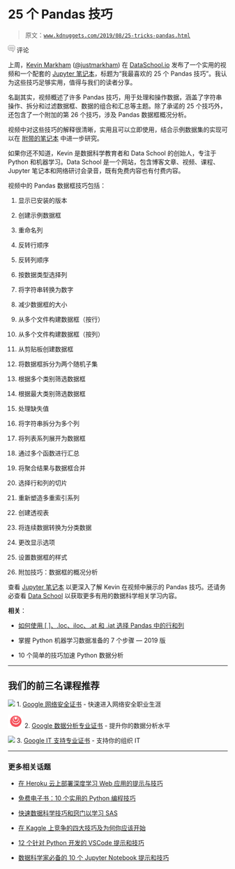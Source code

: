 # 25 个 Pandas 技巧

> 原文：[`www.kdnuggets.com/2019/08/25-tricks-pandas.html`](https://www.kdnuggets.com/2019/08/25-tricks-pandas.html)

![c](img/3d9c022da2d331bb56691a9617b91b90.png) 评论

上周，[Kevin Markham](https://www.linkedin.com/in/justmarkham/) ([@justmarkham](https://twitter.com/justmarkham)) 在 [DataSchool.io](https://www.dataschool.io/) 发布了一个实用的视频和一个配套的 [Jupyter 笔记本](https://nbviewer.jupyter.org/github/justmarkham/pandas-videos/blob/master/top_25_pandas_tricks.ipynb)，标题为“我最喜欢的 25 个 Pandas 技巧”。我认为这些技巧足够实用，值得与我们的读者分享。

名副其实，视频概述了许多 Pandas 技巧，用于处理和操作数据，涵盖了字符串操作、拆分和过滤数据框、数据的组合和汇总等主题。除了承诺的 25 个技巧外，还包含了一个附加的第 26 个技巧，涉及 Pandas 数据框概况分析。

视频中对这些技巧的解释很清晰，实用且可以立即使用，结合示例数据集的实现可以在 [附带的笔记本](https://nbviewer.jupyter.org/github/justmarkham/pandas-videos/blob/master/top_25_pandas_tricks.ipynb) 中进一步研究。

如果你还不知道，Kevin 是数据科学教育者和 Data School 的创始人，专注于 Python 和机器学习。Data School 是一个网站，包含博客文章、视频、课程、Jupyter 笔记本和网络研讨会录音，既有免费内容也有付费内容。

视频中的 Pandas 数据框技巧包括：

1.  显示已安装的版本

1.  创建示例数据框

1.  重命名列

1.  反转行顺序

1.  反转列顺序

1.  按数据类型选择列

1.  将字符串转换为数字

1.  减少数据框的大小

1.  从多个文件构建数据框（按行）

1.  从多个文件构建数据框（按列）

1.  从剪贴板创建数据框

1.  将数据框拆分为两个随机子集

1.  根据多个类别筛选数据框

1.  根据最大类别筛选数据框

1.  处理缺失值

1.  将字符串拆分为多个列

1.  将列表系列展开为数据框

1.  通过多个函数进行汇总

1.  将聚合结果与数据框合并

1.  选择行和列的切片

1.  重新塑造多重索引系列

1.  创建透视表

1.  将连续数据转换为分类数据

1.  更改显示选项

1.  设置数据框的样式

1.  附加技巧：数据框的概况分析

查看 [Jupyter 笔记本](https://nbviewer.jupyter.org/github/justmarkham/pandas-videos/blob/master/top_25_pandas_tricks.ipynb) 以更深入了解 Kevin 在视频中展示的 Pandas 技巧。还请务必查看 [Data School](https://www.dataschool.io/start/) 以获取更多有用的数据科学相关学习内容。

**相关**：

+   [如何使用 [ ]、.loc、iloc、.at 和 .iat 选择 Pandas 中的行和列](/2019/06/select-rows-columns-pandas.html)

+   掌握 Python 机器学习数据准备的 7 个步骤 — 2019 版

+   10 个简单的技巧加速 Python 数据分析

* * *

## 我们的前三名课程推荐

![](img/0244c01ba9267c002ef39d4907e0b8fb.png) 1\. [Google 网络安全证书](https://www.kdnuggets.com/google-cybersecurity) - 快速进入网络安全职业生涯

![](img/e225c49c3c91745821c8c0368bf04711.png) 2\. [Google 数据分析专业证书](https://www.kdnuggets.com/google-data-analytics) - 提升你的数据分析水平

![](img/0244c01ba9267c002ef39d4907e0b8fb.png) 3\. [Google IT 支持专业证书](https://www.kdnuggets.com/google-itsupport) - 支持你的组织 IT

* * *

### 更多相关话题

+   [在 Heroku 云上部署深度学习 Web 应用的提示与技巧](https://www.kdnuggets.com/2021/12/tips-tricks-deploying-dl-webapps-heroku.html)

+   [免费电子书：10 个实用的 Python 编程技巧](https://www.kdnuggets.com/2023/04/free-ebook-10-practical-python-programming-tricks.html)

+   [快速数据科学技巧和窍门以学习 SAS](https://www.kdnuggets.com/2022/05/sas-quick-data-science-tips-tricks-learn.html)

+   [在 Kaggle 上竞争的四大技巧及为何你应该开始](https://www.kdnuggets.com/2022/05/packt-top-4-tricks-competing-kaggle-start.html)

+   [12 个针对 Python 开发的 VSCode 提示和技巧](https://www.kdnuggets.com/2023/05/12-vscode-tips-tricks-python-development.html)

+   [数据科学家必备的 10 个 Jupyter Notebook 提示和技巧](https://www.kdnuggets.com/2023/06/10-jupyter-notebook-tips-tricks-data-scientists.html)
